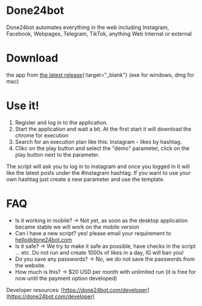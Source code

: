 <script type="text/javascript" src="/chat.js" ></script>

# Done24bot
Done24bot automates everything in the web including Instagram, Facebook, Webpages, Telegram, TikTok, anything Web Internal or external

# Download 
the app from [the latest release](https://github.com/xshopper/done24bot/releases/latest){:target="_blank"} (exe for windows, dmg for mac)

# Use it!
1. Register and log in to the application.
2. Start the application and wait a bit. At the first start it will download the chrome for execution
3. Search for an execution plan like this: Instagram - likes by hashtag.
4. Clikc on the play button and select the "demo" parameter, click on the play button next to the parameter.

The script will ask you to log in to instagram and once you logged in it will like the latest posts under the #instagram hashtag.
If you want to use your own hashtag just create a new parameter and use the template.

# FAQ
* Is it working in mobile? -> Not yet, as soon as the desktop application became stable we will work on the mobile version
* Can I have a new script? yes! please email your requirement to hello@done24bot.com
* Is it safe? -> We try to make it safe as possible, have checks in the script ... etc. Do not run and create 1000s of likes in a day, IG will ban you!
* Do you save any passwords? -> No, we do not save the passwords from the website.
* How much is this? -> $20 USD per month with unlimited run (it is free for now until the payment option developed)

Developer resources: [https://done24bot.com/developer](https://done24bot.com/developer)
